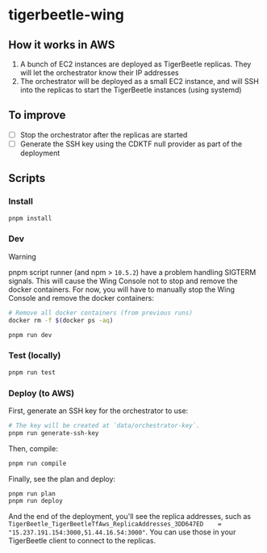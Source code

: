 # tigerbeetle-wing

## How it works in AWS

1. A bunch of EC2 instances are deployed as TigerBeetle replicas. They will let the orchestrator know their IP addresses
2. The orchestrator will be deployed as a small EC2 instance, and will SSH into the replicas to start the TigerBeetle instances (using systemd)

## To improve

- [ ] Stop the orchestrator after the replicas are started
- [ ] Generate the SSH key using the CDKTF null provider as part of the deployment

## Scripts

### Install

```sh
pnpm install
```

### Dev

> [!WARNING]
> pnpm script runner (and npm > `10.5.2`) have a problem handling SIGTERM signals. This will cause the Wing Console not to stop and remove the docker containers. For now, you will have to manually stop the Wing Console and remove the docker containers:
>
> ```sh
> # Remove all docker containers (from previous runs)
> docker rm -f $(docker ps -aq)
> ```

```sh
pnpm run dev
```

### Test (locally)

```sh
pnpm run test
```

### Deploy (to AWS)

First, generate an SSH key for the orchestrator to use:

```sh
# The key will be created at `data/orchestrator-key`.
pnpm run generate-ssh-key
```

Then, compile:

```sh
pnpm run compile
```

Finally, see the plan and deploy:

```sh
pnpm run plan
pnpm run deploy
```

And the end of the deployment, you'll see the replica addresses, such as `TigerBeetle_TigerBeetleTfAws_ReplicaAddresses_3DD647ED    = "15.237.191.154:3000,51.44.16.54:3000"`. You can use those in your TigerBeetle client to connect to the replicas.

